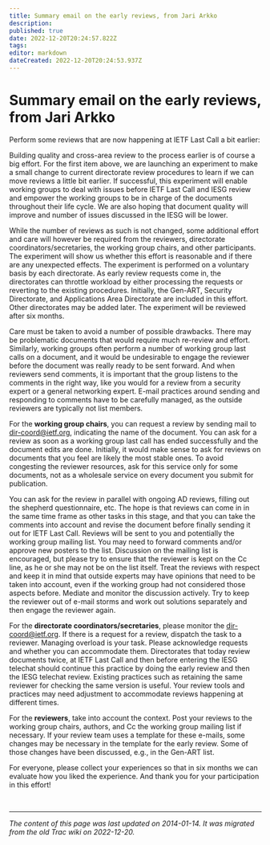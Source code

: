 ```yaml
---
title: Summary email on the early reviews, from Jari Arkko
description: 
published: true
date: 2022-12-20T20:24:57.822Z
tags: 
editor: markdown
dateCreated: 2022-12-20T20:24:53.937Z
---
```


# Summary email on the early reviews, from Jari Arkko

Perform some reviews that are now happening at IETF Last Call a bit earlier:

Building quality and cross-area review to the process earlier is of course a big effort. For the first item above, we are launching an experiment to make a small change to current directorate review procedures to learn if we can move reviews a little bit earlier. If successful, this experiment will enable working groups to deal with issues before IETF Last Call and IESG review and empower the working groups to be in charge of the documents throughout their life cycle. We are also hoping that document quality will improve and number of issues discussed in the IESG will be lower.

While the number of reviews as such is not changed, some additional effort and care will however be required from the reviewers, directorate coordinators/secretaries, the working group chairs, and other participants. The experiment will show us whether this effort is reasonable and if there are any unexpected effects. The experiment is performed on a voluntary basis by each directorate. As early review requests come in, the directorates can throttle workload by either processing the requests or reverting to the existing procedures. Initially, the Gen-ART, Security Directorate, and Applications Area Directorate are included in this effort. Other directorates may be added later. The experiment will be reviewed after six months.

Care must be taken to avoid a number of possible drawbacks. There may be problematic documents that would require much re-review and effort. Similarly, working groups often perform a number of working group last calls on a document, and it would be undesirable to engage the reviewer before the document was really ready to be sent forward. And when reviewers send comments, it is important that the group listens to the comments in the right way, like you would for a review from a security expert or a general networking expert. E-mail practices around sending and responding to comments have to be carefully managed, as the outside reviewers are typically not list members.

For the **working group chairs**, you can request a review by sending mail to dir-coord@ietf.org, indicating the name of the document. You can ask for a review as soon as a working group last call has ended successfully and the document edits are done. Initially, it would make sense to ask for reviews on documents that you feel are likely the most stable ones. To avoid congesting the reviewer resources, ask for this service only for some documents, not as a wholesale service on every document you submit for publication.

You can ask for the review in parallel with ongoing AD reviews, filling out the shepherd questionnaire, etc. The hope is that reviews can come in in the same time frame as other tasks in this stage, and that you can take the comments into account and revise the document before finally sending it out for IETF Last Call. Reviews will be sent to you and potentially the working group mailing list. You may need to forward comments and/or approve new posters to the list. Discussion on the mailing list is encouraged, but please try to ensure that the reviewer is kept on the Cc line, as he or she may not be on the list itself. Treat the reviews with respect and keep it in mind that outside experts may have opinions that need to be taken into account, even if the working group had not considered those aspects before. Mediate and monitor the discussion actively. Try to keep the reviewer out of e-mail storms and work out solutions separately and then engage the reviewer again.

For the **directorate coordinators/secretaries**, please monitor the dir-coord@ietf.org. If there is a request for a review, dispatch the task to a reviewer. Managing overload is your task. Please acknowledge requests and whether you can accommodate them. Directorates that today review documents twice, at IETF Last Call and then before entering the IESG telechat should continue this practice by doing the early review and then the IESG telechat review. Existing practices such as retaining the same reviewer for checking the same version is useful. Your review tools and practices may need adjustment to accommodate reviews happening at different times.

For the **reviewers**, take into account the context. Post your reviews to the working group chairs, authors, and Cc the working group mailing list if necessary. If your review team uses a template for these e-mails, some changes may be necessary in the template for the early review. Some of those changes have been discussed, e.g., in the Gen-ART list.

For everyone, please collect your experiences so that in six months we can evaluate how you liked the experience. And thank you for your participation in this effort!

&nbsp;
&nbsp;
&nbsp;

---

*The content of this page was last updated on 2014-01-14. It was migrated from the old Trac wiki on 2022-12-20.*
